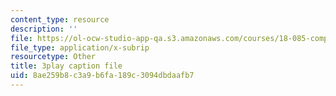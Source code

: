 ```yaml
---
content_type: resource
description: ''
file: https://ol-ocw-studio-app-qa.s3.amazonaws.com/courses/18-085-computational-science-and-engineering-i-fall-2008/8ae259b8c3a9b6fa189c3094dbdaafb7_4B9aIlwEZcQ.srt
file_type: application/x-subrip
resourcetype: Other
title: 3play caption file
uid: 8ae259b8-c3a9-b6fa-189c-3094dbdaafb7
---
```

